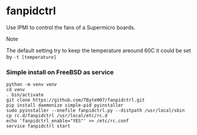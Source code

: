 # fanpidctrl
Use IPMI to control the fans of a Supermicro boards.
>[!NOTE]
>The default setting try to keep the temperature areound 60C
it could be set by `-t [temperature]`

### Simple install on FreeBSD as service
```
python -m venv venv
cd venv
. bin/activate
git clone https://github.com/TByte007/fanpidctrl.git
pip install daemonize simple-pid pyinstaller
sudo pyinstaller --onefile fanpidctrl.py --distpath /usr/local/sbin
cp rc.d/fanpidctrl /usr/local/etc/rc.d
echo 'fanpidctrl_enable="YES"' >> /etc/rc.conf
service fanpidctrl start
```
